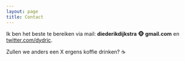 ```yaml
---
layout: page
title: Contact️
---
```


Ik ben het beste te bereiken via mail: **diederikdijkstra 🐵 gmail.com** en [twitter.com/dydric](https://twitter.com/dydric). 

Zullen we anders een X ergens koffie drinken? ☕️
